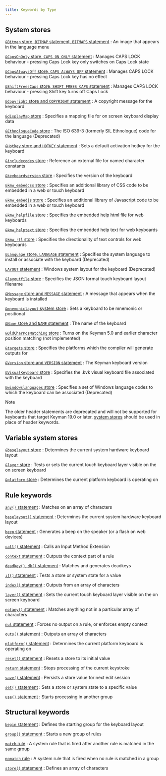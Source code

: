 ```yaml
---
title: Keywords by Type
---
```


## System stores

[`&Bitmap` store, `BITMAP` statement, `BITMAPS` statement](bitmap)
:   An image that appears in the language menu

[`&CapsOnOnly` store, `CAPS ON ONLY` statement](caps)
:   Manages CAPS LOCK behaviour - pressing Caps Lock key only switches
    on Caps Lock state

[`&CapsAlwaysOff` store, `CAPS ALWAYS OFF` statement](caps)
:   Manages CAPS LOCK behaviour - pressing Caps Lock key has no effect

[`&ShiftFreesCaps` store, `SHIFT FREES CAPS` statement](caps)
:   Manages CAPS LOCK behaviour - pressing Shift key turns off Caps Lock

[`&Copyright` store and `COPYRIGHT` statement](copyright)
:   A copyright message for the keyboard

[`&displayMap` store](displaymap)
:   Specifies a mapping file for on screen keyboard display data

[`&EthnologueCode` store](ethnologuecode)
:   The ISO 639-3 (formerly SIL Ethnologue) code for the language
    (Deprecated)

[`&Hotkey` store and `HOTKEY` statement](hotkey)
:   Sets a default activation hotkey for the keyboard

[`&includecodes` store](includecodes)
:   Reference an external file for named character constants

[`&keyboardversion` store](keyboardversion)
:   Specifies the version of the keyboard

[`&kmw_embedcss` store](kmw_embedcss)
:   Specifies an additional library of CSS code to be embedded in a web
    or touch keyboard

[`&kmw_embedjs` store](kmw_embedjs)
:   Specifies an additional library of Javascript code to be embedded in
    a web or touch keyboard

[`&kmw_helpfile` store](kmw_helpfile)
:   Specifies the embedded help html file for web keyboards

[`&kmw_helptext` store](kmw_helptext)
:   Specifies the embedded help text for web keyboards

[`&kmw_rtl` store](kmw_rtl)
:   Specifies the directionality of text controls for web keyboards

[`&Language` store, `LANGUAGE` statement](language)
:   Specifies the system language to install or associate with the
    keyboard (Deprecated)

[`LAYOUT` statement](layout)
:   Windows system layout for the keyboard (Deprecated)

[`&layoutfile` store](layoutfile)
:   Specifies the JSON format touch keyboard layout filename

[`&Message` store and `MESSAGE` statement](message)
:   A message that appears when the keyboard is installed

[`&mnemoniclayout` system store](mnemoniclayout)
:   Sets a keyboard to be mnemonic or positional

[`&Name` store and `NAME` statement](name)
:   The name of the keyboard

[`&OldCharPosMatching` store](oldcharposmatching)
:   Turns on the Keyman 5.0 and earlier character position matching (not
    implemented)

[`&targets` store](targets)
:   Specifies the platforms which the compiler will generate outputs for

[`&Version` store and `VERSION` statement](version)
:   The Keyman keyboard version

[`&VisualKeyboard` store](visualkeyboard)
:   Specifies the .kvk visual keyboard file associated with the keyboard

[`&windowslanguages` store](windowslanguages)
:   Specifies a set of Windows language codes to which the keyboard can
    be associated (Deprecated)

> [!NOTE]
> The older header statements are deprecated and will not be supported for keyboards that target Keyman 19.0 or later. [system stores](stores#toc-system-stores) should be used in place of header keywords.

## Variable system stores

[`&baselayout` store](baselayout)
:   Determines the current system hardware keyboard layout

[`&layer` store](layer)
:   Tests or sets the current touch keyboard layer visible on the on
    screen keyboard

[`&platform` store](platform)
:   Determines the current platform keyboard is operating on

## Rule keywords

[`any()` statement](any)
:   Matches on an array of characters

[`baselayout()` statement](baselayout)
:   Determines the current system hardware keyboard layout

[`beep` statement](beep)
:   Generates a beep on the speaker (or a flash on web devices)

[`call()` statement](call)
:   Calls an Input Method Extension

[`context` statement](context)
:   Outputs the context part of a rule

[`deadkey()`, `dk()` statement](deadkey)
:   Matches and generates deadkeys

[`if()` statement](if)
:   Tests a store or system state for a value

[`index()` statement](index)
:   Outputs from an array of characters

[`layer()` statement](layer)
:   Sets the current touch keyboard layer visible on the on screen
    keyboard

[`notany()` statement](notany)
:   Matches anything not in a particular array of characters

[`nul` statement](nul)
:   Forces no output on a rule, or enforces empty context

[`outs()` statement](outs)
:   Outputs an array of characters

[`platform()` statement](platform)
:   Determines the current platform keyboard is operating on

[`reset()` statement](reset)
:   Resets a store to its initial value

[`return` statement](return)
:   Stops processing of the current keystroke

[`save()` statement](save)
:   Persists a store value for next edit session

[`set()` statement](set)
:   Sets a store or system state to a specific value

[`use()` statement](use)
:   Starts processing in another group

## Structural keywords

[`begin` statement](begin)
:   Defines the starting group for the keyboard layout

[`group()` statement](group)
:   Starts a new group of rules

[`match` rule](match)
:   A system rule that is fired after another rule is matched in the
    same group

[`nomatch` rule](nomatch)
:   A system rule that is fired when no rule is matched in a group

[`store()` statement](store)
:   Defines an array of characters
